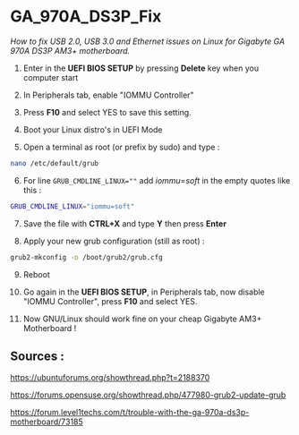 # GA_970A_DS3P_Fix
_How to fix USB 2.0, USB 3.0 and Ethernet issues on Linux for Gigabyte GA 970A DS3P AM3+ motherboard._

1. Enter in the __UEFI BIOS SETUP__ by pressing **Delete** key when you computer start

2. In Peripherals tab, enable "IOMMU Controller"

3. Press **F10** and select YES to save this setting.

4. Boot your Linux distro's in UEFI Mode

5. Open a terminal as root (or prefix by sudo) and type :
```bash
nano /etc/default/grub
```

6. For line `GRUB_CMDLINE_LINUX=""` add *iommu=soft* in the empty quotes like this :
```bash
GRUB_CMDLINE_LINUX="iommu=soft"
```

7. Save the file with **CTRL+X** and type **Y** then press **Enter**

8. Apply your new grub configuration  (still as root) : 
```bash
grub2-mkconfig -o /boot/grub2/grub.cfg
```

9. Reboot

10. Go again in the __UEFI BIOS SETUP__, in Peripherals tab, now disable "IOMMU Controller", press **F10** and select YES.

11. Now GNU/Linux should work fine on your cheap Gigabyte AM3+ Motherboard !

## Sources :
<https://ubuntuforums.org/showthread.php?t=2188370>

<https://forums.opensuse.org/showthread.php/477980-grub2-update-grub>

<https://forum.level1techs.com/t/trouble-with-the-ga-970a-ds3p-motherboard/73185>
